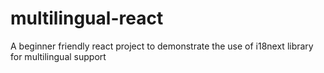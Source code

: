 # multilingual-react
A beginner friendly react project to demonstrate the use of i18next library for multilingual support
